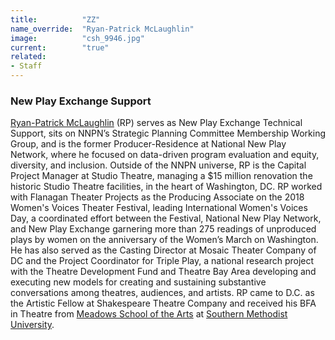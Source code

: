 ```yaml
---
title:          "ZZ"
name_override:  "Ryan-Patrick McLaughlin"
image:          "csh_9946.jpg"
current:        "true"
related:
- Staff
---
```


### New Play Exchange Support

[Ryan-Patrick McLaughlin](https://newplayexchange.org/users/669/ryan-patrick-mclaughlin) (RP) serves as New Play Exchange Technical Support, sits on NNPN’s Strategic Planning Committee Membership Working Group, and is the former Producer-Residence at National New Play Network, where he focused on data-driven program evaluation and equity, diversity, and inclusion. Outside of the NNPN universe, RP is the Capital Project Manager at Studio Theatre, managing a $15 million renovation the historic Studio Theatre facilities, in the heart of Washington, DC. RP worked with Flanagan Theater Projects as the Producing Associate on the 2018 Women's Voices Theater Festival, leading International Women's Voices Day, a coordinated effort between the Festival, National New Play Network, and New Play Exchange garnering more than 275 readings of unproduced plays by women on the anniversary of the Women’s March on Washington. He has also served as the Casting Director at Mosaic Theater Company of DC and the Project Coordinator for Triple Play, a national research project with the Theatre Development Fund and Theatre Bay Area developing and executing new models for creating and sustaining substantive conversations among theatres, audiences, and artists. RP came to D.C. as the Artistic Fellow at Shakespeare Theatre Company and received his BFA in Theatre from [Meadows School of the Arts](http://smu.edu/meadows) at [Southern Methodist University](http://smu.edu/).

